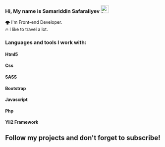 ### Hi, My name is Samariddin Safaraliyev <img src="https://camo.githubusercontent.com/0c732027af8a28d138e3698181f7be7c9b97d443b4beb9c7ce8ec4cffc6b4767/68747470733a2f2f6d656469612e67697068792e636f6d2f6d656469612f6876524a434c467a6361737252346961377a2f67697068792e676966" width="25px" alt="hello">

🌪 I'm Front-end Developer. <br/>
🔥 I like to travel a lot.

### Languages and tools I work with:

<h4>Html5</h4>
<h4>Css</h4>
<h4>SASS</h4>
<h4>Bootstrap</h4>
<h4>Javascript</h4>
<h4>Php</h4>
<h4>Yii2 Framework</h4>

<h2>Follow my projects and don't forget to subscribe!</h2>
